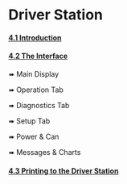 # Driver Station
#### [4.1 Introduction](./introduction.md)

#### [4.2 The Interface](./the_interface.md)
➠ Main Display

➠ Operation Tab

➠ Diagnostics Tab

➠ Setup Tab

➠ Power & Can

➠ Messages & Charts

#### [4.3 Printing to the Driver Station](./printing_to_driver_station.md)


